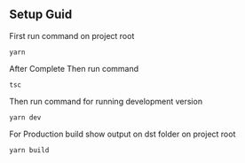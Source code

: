 ## Setup Guid

First run command on project root

```yarn```

After Complete Then run command

```tsc```

Then run command for running development version

```yarn dev```

For Production build show output on dst folder on project root

```yarn build```

